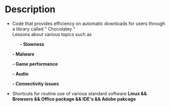 # Description
- Code that provides efficiency on automatic downloads for users through a library called " Chocolatey "
  <br>
Lessons about various topics such as 
<b><ul> - Slowness </ul>  
<ul> - Malware </ul>  
<ul> - Game performance </ul>  
<ul> - Audio </ul>  
<ul> - Connectivity issues </ul> </b> 



- Shortcuts for routine use of various standard software <b> Linux && Browsers && Office package && IDE's && Adobe pakcage </b> 
